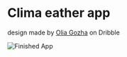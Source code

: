 


# Clima eather app

design made by [Olia Gozha](https://dribbble.com/shots/4663154-) on Dribble

![Finished App]()
